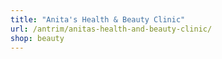 ```yaml
---
title: "Anita's Health & Beauty Clinic"
url: /antrim/anitas-health-and-beauty-clinic/
shop: beauty
---
```

